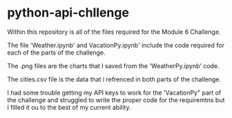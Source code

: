 # python-api-chllenge
Within this repository is all of the files required for the Module 6 Challenge.

The file 'Weather.ipynb' and VacationPy.ipynb' include the code required for each of the parts of the challenge.

The .png files are the charts that I saved from the 'WeatherPy.ipynb' code.

The cities.csv file is the data that i refrenced in both parts of the challenge. 

I had some trouble getting my API keys to work for the 'VacationPy" part of the challenge
and struggled to write the proper code for the requiremtns but I filled it ou to the best of my current ability. 
